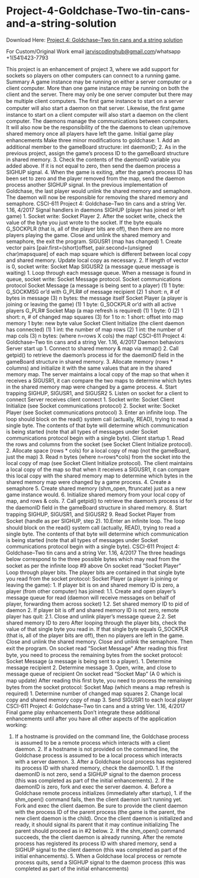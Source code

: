 # Project-4-Goldchase-Two-tin-cans-and-a-string-solution

Download Here: [Project 4: Goldchase–Two tin cans and a string solution](https://jarviscodinghub.com/assignment/project-4-goldchase-two-tin-cans-and-a-string-solution-2/)

For Custom/Original Work email jarviscodinghub@gmail.com/whatsapp +1(541)423-7793

This project is an enhancement of project 3, where we add support for sockets so players on other computers can connect to a running game. Summary A game instance may be running on either a server computer or a client computer. More than one game instance may be running on both the client and the server. There may only be one server computer but there may be multiple client computers.
The ﬁrst game instance to start on a server computer will also start a daemon on that server. Likewise, the ﬁrst game instance to start on a client computer will also start a daemon on the client computer. The daemons manage the communications between computers. It will also now be the responsibility of the the daemons to clean up/remove shared memory once all players have left the game. Initial game play enhancements Make three minor modiﬁcations to goldchase: 1. Add an additional member to the gameBoard structure: int daemonID; 2. As in the previous project, assign the game’s process ID to the gameBoard structure in shared memory. 3. Check the contents of the daemonID variable you added above. If it is not equal to zero, then send the daemon process a SIGHUP signal. 4. When the game is exiting, after the game’s process ID has been set to zero and the player removed from the map, send the daemon process another SIGHUP signal. In the previous implementation of Goldchase, the last player would unlink the shared memory and semaphore. The daemon will now be responsible for removing the shared memory and semaphore.
CSCI-611 Project 4: Goldchase–Two tin cans and a string Ver. 1.16, 4/2017
Signal handlers in daemons SIGHUP (player has joined or left game) 1. Socket write: Socket Player 2. After the socket write, check the value of the byte you just wrote to the socket. If the byte equals G_SOCKPLR (that is, all of the player bits are off), then there are no more players playing the game. Close and unlink the shared memory and semaphore, the exit the program.
SIGUSR1 (map has changed) 1. Create vector pairs [pair.first=(short)offset, pair.second=(unsigned char)mapsquare] of each map square which is different between local copy and shared memory. Update local copy as necessary. 2. If length of vector is 0, socket write: Socket Map
SIGUSR2 (a message queue message is waiting) 1. Loop through each message queue. When a message is found in queue, socket write: Socket Message protocol. Socket communications protocol Socket Message (a message is being sent to a player) (1) 1 byte: G_SOCKMSG or’d with G_PLR# of message recipient (2) 1 short: n, # of bytes in message (3) n bytes: the message itself
Socket Player (a player is joining or leaving the game) (1) 1 byte: G_SOCKPLR or’d with all active players G_PLR#
Socket Map (a map refresh is required) (1) 1 byte: 0 (2) 1 short: n, # of changed map squares (3) for 1 to n: 1 short: offset into map memory 1 byte: new byte value Socket Client Initialize (the client daemon has connected) (1) 1 int: the number of map rows (2) 1 int: the number of map cols (3) n bytes: (where n=rows X cols) the map!
CSCI-611 Project 4: Goldchase–Two tin cans and a string Ver. 1.16, 4/2017
Daemon behaviors Server start up 1. Connect to shared memory & map via mmap() 2. Call getpid() to retrieve the daemon’s process id for the daemonID ﬁeld in the gameBoard structure in shared memory. 3. Allocate memory (rows * columns) and initialize it with the same values that are in the shared memory map. The server maintains a local copy of the map so that when it receives a SIGUSR1, it can compare the two maps to determine which bytes in the shared memory map were changed by a game process. 4. Start trapping SIGHUP, SIGUSR1, and SIGUSR2 5. Listen on socket for a client to connect
Server receives client connect 1. Socket write: Socket Client Initialize (see Socket communications protocol) 2. Socket write: Socket Player (see Socket communications protocol) 3. Enter an inﬁnite loop. The loop should block on the read() system call (actually, READ), trying to read a single byte. The contents of that byte will determine which communication is being started (note that all types of messages under Socket communications protocol begin with a single byte).
Client startup 1. Read the rows and columns from the socket (see Socket Client Initialize protocol). 2. Allocate space (rows * cols) for a local copy of map (not the gameBoard, just the map) 3. Read n bytes (where n=rows*cols) from the socket into the local copy of map (see Socket Client Initialize protocol). The client maintains a local copy of the map so that when it receives a SIGUSR1, it can compare this local copy with the shared memory map to determine which bytes in the shared memory map were changed by a game process. 4. Create a semaphore 5. Create shared memory (shm_open, ftruncate) just as a new game instance would. 6. Initialize shared memory from your local copy of map, and rows & cols. 7. Call getpid() to retrieve the daemon’s process id for the daemonID ﬁeld in the gameBoard structure in shared memory. 8. Start trapping SIGHUP, SIGUSR1, and SIGUSR2 9. Read Socket Player from Socket (handle as per SIGHUP, step 2). 10.Enter an inﬁnite loop. The loop should block on the read() system call (actually, READ), trying to read a single byte. The contents of that byte will determine which communication is being started (note that all types of messages under Socket communications protocol begin with a single byte).
CSCI-611 Project 4: Goldchase–Two tin cans and a string Ver. 1.16, 4/2017
The three headings below correspond to the three possible bytes which may read from the socket as per the inﬁnite loop #9 above
On socket read “Socket Player” Loop through player bits. The player bits are contained in that single byte you read from the socket protocol: Socket Player (a player is joining or leaving the game): 1. If player bit is on and shared memory ID is zero, a player (from other computer) has joined: 1.1. Create and open player’s message queue for read (daemon will receive messages on behalf of player, forwarding them across socket) 1.2. Set shared memory ID to pid of daemon 2. If player bit is off and shared memory ID is not zero, remote player has quit: 2.1. Close and unlink player’s message queue 2.2. Set shared memory ID to zero After looping through the player bits, check the value of that single byte you read in. If that single byte equals G_SOCKPLR (that is, all of the player bits are off), then no players are left in the game. Close and unlink the shared memory. Close and unlink the semaphore. Then exit the program.
On socket read “Socket Message” After reading this ﬁrst byte, you need to process the remaining bytes from the socket protocol: Socket Message (a message is being sent to a player). 1. Determine message recipient 2. Determine message 3. Open, write, and close to message queue of recipient
On socket read “Socket Map” (A 0 which is map update) After reading this ﬁrst byte, you need to process the remaining bytes from the socket protocol: Socket Map (which means a map refresh is required) 1. Determine number of changed map squares 2. Change local copy and shared memory copy of map 3. Send SIGUSR1 to each local player
CSCI-611 Project 4: Goldchase–Two tin cans and a string Ver. 1.16, 4/2017
Final game play enhancements Don’t integrate these additional enhancements until after you have all other aspects of the application working:
1. If a hostname is provided on the command line, the Goldchase process is assumed to be a remote process which interacts with a client daemon. 2. If a hostname is not provided on the command line, the Goldchase process is assumed to be a local process which interacts with a server daemon. 3. After a Goldchase local process has registered its process ID with shared memory, check the daemonID. 1. If the daemonID is not zero, send a SIGHUP signal to the daemon process (this was completed as part of the initial enhancements). 2. If the daemonID is zero, fork and exec the server daemon. 4. Before a Goldchase remote process initializes (immediately after startup), 1. if the shm_open() command fails, then the client daemon isn’t running yet. Fork and exec the client daemon. Be sure to provide the client daemon with the process ID of the parent process (the game is the parent, the new client daemon is the child). Once the client daemon is initialized and ready, it should signal its parent that it may continue initializing The parent should proceed as in #2 below. 2. If the shm_open() command succeeds, the the client daemon is already running. After the remote process has registered its process ID with shared memory, send a SIGHUP signal to the client daemon (this was completed as part of the initial enhancements). 5. When a Goldchase local process or remote process quits, send a SIGHUP signal to the daemon process (this was completed as part of the initial enhancements)
